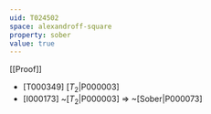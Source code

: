 ```yaml
---
uid: T024502
space: alexandroff-square
property: sober
value: true
---
```

[[Proof]]

* [T000349] [$T_2$|P000003]
* [I000173] ~[$T_2$|P000003] => ~[Sober|P000073]

